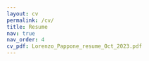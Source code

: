 ```yaml
---
layout: cv
permalink: /cv/
title: Resume
nav: true
nav_order: 4
cv_pdf: Lorenzo_Pappone_resume_Oct_2023.pdf
---
```

